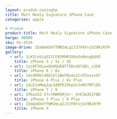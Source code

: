 ```yaml
---
layout: produk-casinghp
title: Matt Healy Signature iPhone Case
categories: apple

# Produk
product-title: Matt Healy Signature iPhone Case
harga: 90000
sku: hn-4534
image-drive: 1Em8eKbVYTNM2mLqIJ37FKFnjbI9RiRfM
gallery:
  - url: 1LKSCnb1q5IICF85MhR3X8nEnMongQdXD
    title: iPhone 5 / 5s / SE
  - url: 1yz0FSbLwxQUdQuEWf7XDs4GlbBi_x2b8
    title: iPhone 6 / 6s
  - url: 14sXM8bld6E2el1WoFNimuzCrDTwssnGT
    title: iPhone 6 Plus / 6s Plus
  - url: 1dLE2eMwq1qv1dKPE2Okp3nJoRU7RPiEb
    title: iPhone 7 / 8
  - url: 1PEonS2-IfctM8MSMjhr-_4YE3m3E3YBD
    title: iPhone 7 Plus / 8 Plus
  - url: 1Em8eKbVYTNM2mLqIJ37FKFnjbI9RiRfM
    title: iPhone X
---
```

